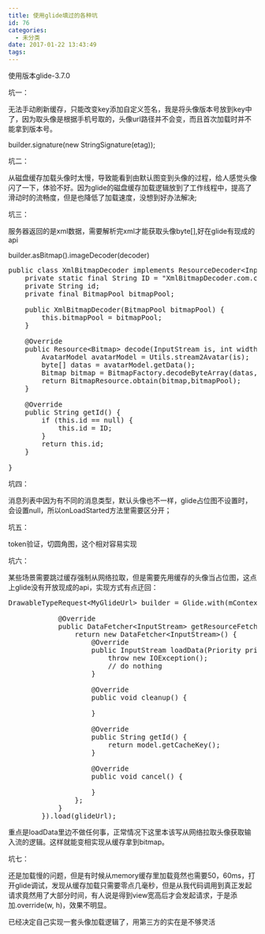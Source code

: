 ```yaml
---
title: 使用glide填过的各种坑
id: 76
categories:
  - 未分类
date: 2017-01-22 13:43:49
tags:
---
```


使用版本glide-3.7.0

坑一：

无法手动刷新缓存，只能改变key添加自定义签名，我是将头像版本号放到key中了，因为取头像是根据手机号取的，头像url路径并不会变，而且首次加载时并不能拿到版本号。

builder.signature(new StringSignature(etag));

坑二：

从磁盘缓存加载头像时太慢，导致能看到由默认图变到头像的过程，给人感觉头像闪了一下，体验不好。因为glide的磁盘缓存加载逻辑放到了工作线程中，提高了滑动时的流畅度，但是也降低了加载速度，没想到好办法解决;

坑三：

服务器返回的是xml数据，需要解析完xml才能获取头像byte[],好在glide有现成的api

builder.asBitmap().imageDecoder(decoder)
<pre class="html">public class XmlBitmapDecoder implements ResourceDecoder&lt;InputStream, Bitmap&gt; {
	private static final String ID = "XmlBitmapDecoder.com.chinamobile.rcs.contacts.glide";
	private String id;
	private final BitmapPool bitmapPool;

	public XmlBitmapDecoder(BitmapPool bitmapPool) {
		this.bitmapPool = bitmapPool;
	}

	@Override
	public Resource&lt;Bitmap&gt; decode(InputStream is, int width, int height) throws IOException {
		AvatarModel avatarModel = Utils.stream2Avatar(is);
		byte[] datas = avatarModel.getData();
		Bitmap bitmap = BitmapFactory.decodeByteArray(datas, 0, datas.length);
		return BitmapResource.obtain(bitmap,bitmapPool);
	}

	@Override
	public String getId() {
		if (this.id == null) {
			this.id = ID;
		}
		return this.id;
	}

}</pre>
坑四：

消息列表中因为有不同的消息类型，默认头像也不一样，glide占位图不设置时，会设置null，所以onLoadStarted方法里需要区分开；

坑五：

token验证，切圆角图，这个相对容易实现

坑六：

某些场景需要跳过缓存强制从网络拉取，但是需要先用缓存的头像当占位图，这点上glide没有开放现成的api，实现方式有点迂回：
<pre class="html">DrawableTypeRequest&lt;MyGlideUrl&gt; builder = Glide.with(mContext).using(new StreamModelLoader&lt;MyGlideUrl&gt;() {

			@Override
			public DataFetcher&lt;InputStream&gt; getResourceFetcher(final MyGlideUrl model, int arg1, int arg2) {
				return new DataFetcher&lt;InputStream&gt;() {
					@Override
					public InputStream loadData(Priority priority) throws Exception {
						throw new IOException();
						// do nothing
					}

					@Override
					public void cleanup() {

					}

					@Override
					public String getId() {
						return model.getCacheKey();
					}

					@Override
					public void cancel() {

					}
				};
			}
		}).load(glideUrl);</pre>
重点是loadData里边不做任何事，正常情况下这里本该写从网络拉取头像获取输入流的逻辑。这样就能变相实现从缓存拿到bitmap。

坑七：

还是加载慢的问题，但是有时候从memory缓存里加载竟然也需要50，60ms，打开glide调试，发现从缓存加载只需要零点几毫秒，但是从我代码调用到真正发起请求竟然用了大部分时间，有人说是得到view宽高后才会发起请求，于是添加.override(w, h)，效果不明显。

已经决定自己实现一套头像加载逻辑了，用第三方的实在是不够灵活